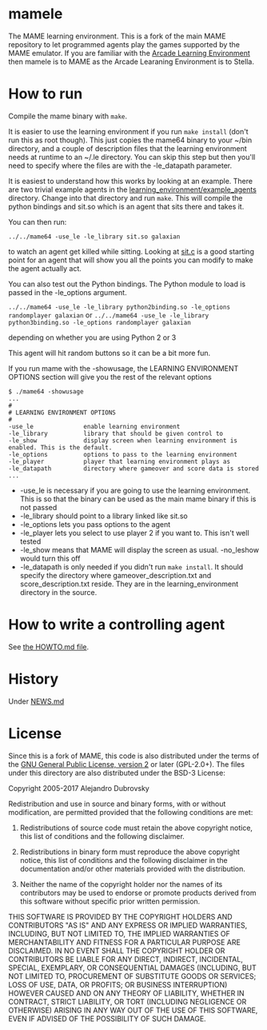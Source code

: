 # **mamele** #

The MAME learning environment. This is a fork of the main MAME repository to let programmed agents
play the games supported by the MAME emulator. If you are familiar with the 
[Arcade Learning Environment](http://www.arcadelearningenvironment.org/) then mamele is to MAME as the
Arcade Learaning Environment is to Stella.

How to run
==========

Compile the mame binary with `make`. 

It is easier to use the learning environment if 
you run `make install` (don't run this as root though). This just copies the mame64 binary to your
~/bin directory, and a couple of description files that the learning environment needs at runtime
to an ~/.le directory.  You can skip this step but then you'll need to specify where the files
are with the -le_datapath parameter.

It is easiest to understand how this works by looking at an example. There are two trivial example
agents in the [learning_environment/example_agents](example_agents) directory. 
Change into that directory and run `make`. This will compile the python bindings and sit.so which is
an agent that sits there and takes it.

You can then run:

`../../mame64 -use_le -le_library sit.so galaxian`

to watch an agent get killed while sitting. Looking at [sit.c](example_agents/sit.c) is a good starting point for an agent
that will show you all the points you can modify to make the agent actually act.

You can also test out the Python bindings. The Python module to load is passed in the -le_options argument.

`../../mame64 -use_le -le_library python2binding.so -le_options randomplayer galaxian`
or
`../../mame64 -use_le -le_library python3binding.so -le_options randomplayer galaxian`

depending on whether you are using Python 2 or 3

This agent will hit random buttons so it can be a bit more fun.


If you run mame with the -showusage, the LEARNING ENVIRONMENT OPTIONS section will give you the 
rest of the relevant options

```
$ ./mame64 -showusage
...
#
# LEARNING ENVIRONMENT OPTIONS
#
-use_le              enable learning environment
-le_library          library that should be given control to
-le_show             display screen when learning environment is enabled. This is the default.
-le_options          options to pass to the learning environment
-le_player           player that learning environment plays as
-le_datapath         directory where gameover and score data is stored
...
```

* -use_le is necessary if you are going to use the learning environment. This is so that the binary
can be used as the main mame binary if this is not passed
* -le_library should point to a library linked like sit.so
* -le_options lets you pass options to the agent
* -le_player lets you select to use player 2 if you want to. This isn't well tested
* -le_show means that MAME will display the screen as usual. -no_leshow would turn this off
* -le_datapath is only needed if you didn't run `make install`. It should specify the directory where
   gameover_description.txt and score_description.txt reside. They are in the learning_environment
   directory in the source.

How to write a controlling agent
================================

See [the HOWTO.md file](HOWTO.md).


History
=======

Under [NEWS.md](NEWS.md)

License
=======

Since this is a fork of MAME, this code is also distributed under the terms of the 
[GNU General Public License, version 2](http://opensource.org/licenses/GPL-2.0) or later (GPL-2.0+).
The files under this directory are also distributed under the BSD-3 License:

Copyright 2005-2017 Alejandro Dubrovsky

Redistribution and use in source and binary forms, with or without modification, are permitted provided that the following conditions are met:

1. Redistributions of source code must retain the above copyright notice, this list of conditions and the following disclaimer.

2. Redistributions in binary form must reproduce the above copyright notice, this list of conditions and the following disclaimer in the documentation and/or other materials provided with the distribution.

3. Neither the name of the copyright holder nor the names of its contributors may be used to endorse or promote products derived from this software without specific prior written permission.

THIS SOFTWARE IS PROVIDED BY THE COPYRIGHT HOLDERS AND CONTRIBUTORS "AS IS" AND ANY EXPRESS OR IMPLIED WARRANTIES, INCLUDING, BUT NOT LIMITED TO, THE IMPLIED WARRANTIES OF MERCHANTABILITY AND FITNESS FOR A PARTICULAR PURPOSE ARE DISCLAIMED. IN NO EVENT SHALL THE COPYRIGHT HOLDER OR CONTRIBUTORS BE LIABLE FOR ANY DIRECT, INDIRECT, INCIDENTAL, SPECIAL, EXEMPLARY, OR CONSEQUENTIAL DAMAGES (INCLUDING, BUT NOT LIMITED TO, PROCUREMENT OF SUBSTITUTE GOODS OR SERVICES; LOSS OF USE, DATA, OR PROFITS; OR BUSINESS INTERRUPTION) HOWEVER CAUSED AND ON ANY THEORY OF LIABILITY, WHETHER IN CONTRACT, STRICT LIABILITY, OR TORT (INCLUDING NEGLIGENCE OR OTHERWISE) ARISING IN ANY WAY OUT OF THE USE OF THIS SOFTWARE, EVEN IF ADVISED OF THE POSSIBILITY OF SUCH DAMAGE.